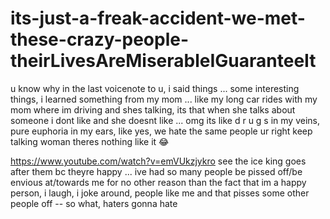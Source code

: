 # its-just-a-freak-accident-we-met-these-crazy-people-theirLivesAreMiserableIGuaranteeIt

u know why in the last voicenote to u, i said things ... some interesting things, i learned something from my mom ... like my long car rides with my mom where im driving and shes talking, its that when she talks about someone i dont like and she doesnt like ... omg its like d r u g s in my veins, pure euphoria in my ears, like yes, we hate the same people ur right keep talking woman theres nothing like it 😂

https://www.youtube.com/watch?v=emVUkzjykro see the ice king goes after them bc theyre happy ... ive had so many people be pissed off/be envious at/towards me for no other reason than the fact that im a happy person, i laugh, i joke around, people like me and that pisses some other people off -- so what, haters gonna hate
